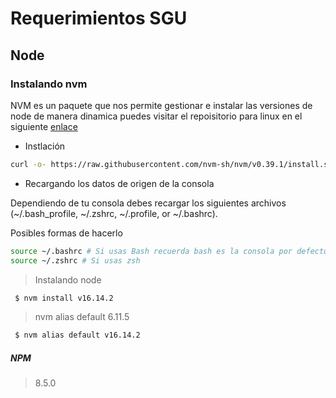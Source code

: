 # Requerimientos SGU
## Node
### Instalando nvm
NVM es un paquete que nos permite gestionar e instalar las versiones de node de manera dinamica puedes visitar el repoisitorio para linux en el siguiente [enlace](https://github.com/nvm-sh/nvm)
* Instlación
```sh
curl -o- https://raw.githubusercontent.com/nvm-sh/nvm/v0.39.1/install.sh | bash
```
* Recargando los datos de origen de la consola 
 
Dependiendo de tu consola debes recargar los siguientes archivos (~/.bash_profile, ~/.zshrc, ~/.profile, or ~/.bashrc).

Posibles formas de hacerlo
```sh
source ~/.bashrc # Si usas Bash recuerda bash es la consola por defecto
source ~/.zshrc # Si usas zsh
```

> Instalando node
```sh
 $ nvm install v16.14.2 
```
> nvm alias default 6.11.5 
```sh
 $ nvm alias default v16.14.2 
```
##### NPM
> 8.5.0
